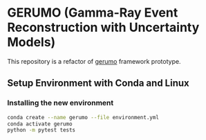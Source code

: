 # GERUMO (Gamma-Ray Event Reconstruction with Uncertainty Models)

This repository is a refactor of [gerumo](https://github.com/sborquez/gerumo) framework prototype.

## Setup Environment with Conda and Linux

### Installing the new environment

```bash
conda create --name gerumo --file environment.yml
conda activate gerumo
python -m pytest tests
```
